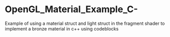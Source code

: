 # OpenGL_Material_Example_C-
Example of using a material struct and light struct in the fragment shader to implement a bronze material in c++ using codeblocks
